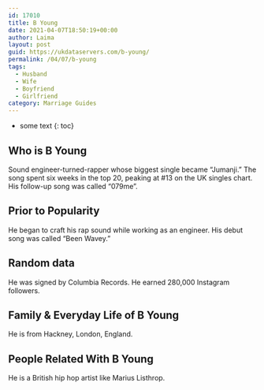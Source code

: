 ```yaml
---
id: 17010
title: B Young
date: 2021-04-07T18:50:19+00:00
author: Laima
layout: post
guid: https://ukdataservers.com/b-young/
permalink: /04/07/b-young
tags:
  - Husband
  - Wife
  - Boyfriend
  - Girlfriend
category: Marriage Guides
---
```


* some text
{: toc}


## Who is B Young
                  
                  
                  
Sound engineer-turned-rapper whose biggest single became &#8220;Jumanji.&#8221; The song spent six weeks in the top 20, peaking at #13 on the UK singles chart. His follow-up song was called &#8220;079me&#8221;. 
                  
              
            
              
            
                
                
                
## Prior to Popularity
                  
                  
                  
He began to craft his rap sound while working as an engineer. His debut song was called &#8220;Been Wavey.&#8221; 
                  
              
            
              
            
                
                
                
## Random data
                  
                  
                  
He was signed by Columbia Records. He earned 280,000 Instagram followers. 
                  
              
            
              
            
                
                
                
## Family & Everyday Life of B Young
                  
                  
                  
He is from Hackney, London, England. 
                  
              
            
              
            
                
                
                
## People Related With B Young
                  
                  
                  
He is a British hip hop artist like Marius Listhrop. 
                  
              
            
              
            
                
              
            
              
              
            
            
              
            
          
          
          
